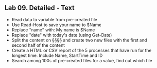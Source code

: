 ## Lab 09. Detailed - Text

- Read data to variable from pre-created file
- Use Read-Host to save your name to $Name
- Replace "name" with: My name is $Name
- Replace "date" with today's date (using Get-Date)
- Split the content on §§§§ and create two new files with the first and second half of the content
- Create a HTML or CSV report of the 5 processes that have run for the longest time. Include Name, StartTime and ID
- Search among 100s of pre-created files for a value, find out which file